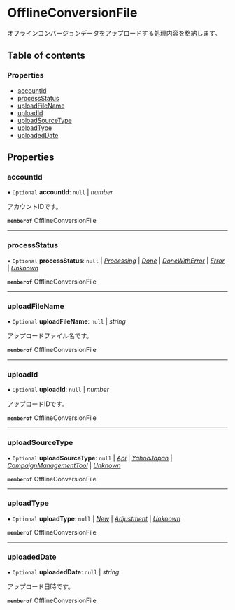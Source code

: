 # OfflineConversionFile


<div lang=\"ja\">オフラインコンバージョンデータをアップロードする処理内容を格納します。</div> 

## Table of contents

### Properties

- [accountId](offlineconversionfile.md#accountid)
- [processStatus](offlineconversionfile.md#processstatus)
- [uploadFileName](offlineconversionfile.md#uploadfilename)
- [uploadId](offlineconversionfile.md#uploadid)
- [uploadSourceType](offlineconversionfile.md#uploadsourcetype)
- [uploadType](offlineconversionfile.md#uploadtype)
- [uploadedDate](offlineconversionfile.md#uploadeddate)

## Properties

### accountId

• `Optional` **accountId**: ``null`` \| *number*

<div lang=\"ja\">アカウントIDです。</div> 

**`memberof`** OfflineConversionFile

___

### processStatus

• `Optional` **processStatus**: ``null`` \| [*Processing*](./enums/offlineconversionserviceprocessstatus.md#processing) \| [*Done*](./enums/offlineconversionserviceprocessstatus.md#done) \| [*DoneWithError*](./enums/offlineconversionserviceprocessstatus.md#donewitherror) \| [*Error*](./enums/offlineconversionserviceprocessstatus.md#error) \| [*Unknown*](./enums/offlineconversionserviceprocessstatus.md#unknown)

**`memberof`** OfflineConversionFile

___

### uploadFileName

• `Optional` **uploadFileName**: ``null`` \| *string*

<div lang=\"ja\">アップロードファイル名です。</div> 

**`memberof`** OfflineConversionFile

___

### uploadId

• `Optional` **uploadId**: ``null`` \| *number*

<div lang=\"ja\">アップロードIDです。</div> 

**`memberof`** OfflineConversionFile

___

### uploadSourceType

• `Optional` **uploadSourceType**: ``null`` \| [*Api*](./enums/offlineconversionserviceuploadsourcetype.md#api) \| [*YahooJapan*](./enums/offlineconversionserviceuploadsourcetype.md#yahoojapan) \| [*CampaignManagementTool*](./enums/offlineconversionserviceuploadsourcetype.md#campaignmanagementtool) \| [*Unknown*](./enums/offlineconversionserviceuploadsourcetype.md#unknown)

**`memberof`** OfflineConversionFile

___

### uploadType

• `Optional` **uploadType**: ``null`` \| [*New*](./enums/offlineconversionserviceuploadtype.md#new) \| [*Adjustment*](./enums/offlineconversionserviceuploadtype.md#adjustment) \| [*Unknown*](./enums/offlineconversionserviceuploadtype.md#unknown)

**`memberof`** OfflineConversionFile

___

### uploadedDate

• `Optional` **uploadedDate**: ``null`` \| *string*

<div lang=\"ja\">アップロード日時です。</div> 

**`memberof`** OfflineConversionFile
